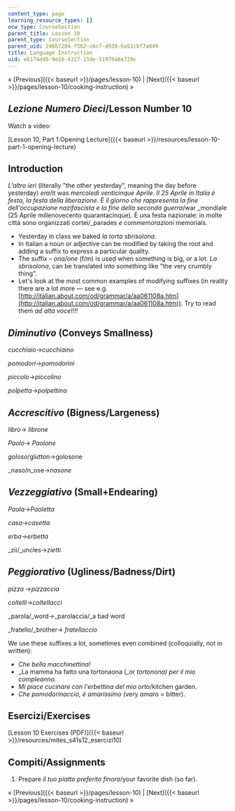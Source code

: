 ```yaml
---
content_type: page
learning_resource_types: []
ocw_type: CourseSection
parent_title: Lesson 10
parent_type: CourseSection
parent_uid: 246b7204-f562-c6cf-d930-6a51cbf7a049
title: Language Instruction
uid: e6174dd5-9e16-4317-15de-51979a8e729c
---
```


« [Previous]({{< baseurl >}}/pages/lesson-10) | [Next]({{< baseurl >}}/pages/lesson-10/cooking-instruction) »

_Lezione Numero Dieci_/Lesson Number 10
---------------------------------------

Watch a video:

[Lesson 10, Part 1:Opening Lecture]({{< baseurl >}}/resources/lesson-10-part-1-opening-lecture)

Introduction
------------

_L'altro ieri_ (literally "the other yesterday", meaning the day before yesterday) _era_/it was _mercoledì venticinque Aprile. Il 25 Aprile in Italia è festa, la festa della liberazione. È il giorno che rappresenta la fine dell'occupazione nazifascista e la fine della seconda guerra_/war _mondiale (25 Aprile millenovecento quarantacinque). È una festa nazionale: in molte città sono organizzati cortei/_parades _e commemorazioni_ memorials.

*   Yesterday in class we baked _la torta sbrisolona_.
*   In Italian a noun or adjective can be modified by taking the root and adding a suffix to express a particular quality.
*   The suffix _– ona/one_ (f/m) is used when something is big, or a lot. _La sbrisolona_, can be translated into something like "the very crumbly thing".
*   Let's look at the most common examples of modifying suffixes (in reality there are a lot more — see e.g. [http://italian.about.com/od/grammar/a/aa061108a.htm](http://italian.about.com/od/grammar/a/aa061108a.htm)). Try to read them _ad alta voce!!!!_

_Diminutivo_ (Conveys Smallness)
--------------------------------

_cucchiaio_→_cucchiaino_

_pomodori_→_pomodorini_

_piccolo_→_piccolino_

_polpetta_→_polpettina_

_Accrescitivo_ (Bigness/Largeness)
----------------------------------

_libro_→ _librone_

_Paolo_→ _Paolone_

_goloso_/glutton→golosone

_naso/n_ose→_nasone_

_Vezzeggiativo_ (Small+Endearing)
---------------------------------

_Paola_→_Paoletta_

_casa_→_casetta_

_erba_→_erbetta_

_zii/_uncles→_zietti_

_Peggiorativo_ (Ugliness/Badness/Dirt)
--------------------------------------

_pizza_ →_pizzaccia_

_coltelli_→_coltellacci_

_parola/_word→_parolaccia/_a bad word

_fratello/_brother→ _fratellaccio_

We use these suffixes a lot, sometimes even combined (colloquially, not in written):

*   _Che bella macchinettina!_
*   _La mamma ha fatto una tortonaona (_or _tortonona) per il mio compleanno._
*   _Mi piace cucinare con l'erbettina del mio orto_/kitchen garden.
*   _Che pomodorinaccio, è amarissimo_ (very _amaro_ \= bitter).

Esercizi/Exercises
------------------

[Lesson 10 Exercises (PDF)]({{< baseurl >}}/resources/mites_s41s12_esercizi10)

Compiti/Assignments
-------------------

1.  Prepare _il tuo piatto preferito finora_/your favorite dish (so far).

« [Previous]({{< baseurl >}}/pages/lesson-10) | [Next]({{< baseurl >}}/pages/lesson-10/cooking-instruction) »